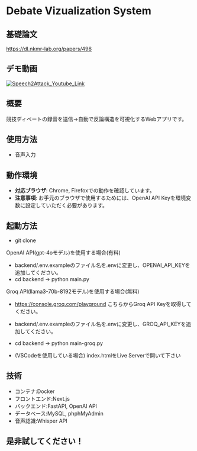 

# Debate Vizualization System

## 基礎論文
https://dl.nkmr-lab.org/papers/498

## デモ動画

[![Speech2Attack_Youtube_Link](https://github.com/user-attachments/assets/aba67035-d31b-45bd-a0ce-38e25165d16f)](https://youtu.be/ybbw3yxqi90)

## 概要

競技ディベートの録音を送信→自動で反論構造を可視化するWebアプリです。

## 使用方法

- 音声入力

## 動作環境

- **対応ブラウザ**: Chrome, Firefoxでの動作を確認しています。
- **注意事項**: お手元のブラウザで使用するためには、OpenAI API Keyを環境変数に設定していただく必要があります。

## 起動方法

- git clone

OpenAI API(gpt-4oモデル)を使用する場合(有料)
- backend/.env.exampleのファイル名を.envに変更し、OPENAI_API_KEYを追加してください。
- cd backend -> python main.py

Groq API(llama3-70b-8192モデル)を使用する場合(無料)
- https://console.groq.com/playground こちらからGroq API Keyを取得してください。
- backend/.env.exampleのファイル名を.envに変更し、GROQ_API_KEYを追加してください。
- cd backend -> python main-groq.py

- (VSCodeを使用している場合) index.htmlをLive Serverで開いて下さい

## 技術
- コンテナ:Docker
- フロントエンド:Next.js
- バックエンド:FastAPI, OpenAI API
- データベース:MySQL, phphMyAdmin
- 音声認識:Whisper API

## 是非試してください！
